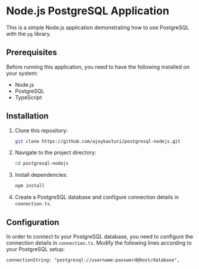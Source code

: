 # Node.js PostgreSQL Application

This is a simple Node.js application demonstrating how to use PostgreSQL with the `pg` library.

## Prerequisites

Before running this application, you need to have the following installed on your system:

- Node.js
- PostgreSQL
- TypeScript

## Installation

1. Clone this repository:

   ```bash
   git clone https://github.com/ajaykasturi/postgresql-nodejs.git
   ```

2. Navigate to the project directory:

   ```bash
   cd postgresql-nodejs
   ```

3. Install dependencies:

   ```bash
   npm install
   ```

4. Create a PostgreSQL database and configure connection details in `connection.ts`.

## Configuration

In order to connect to your PostgreSQL database, you need to configure the connection details in `connection.ts`. Modify the following lines according to your PostgreSQL setup:

```
connectionString: "postgresql://username:password@host/database",
```
